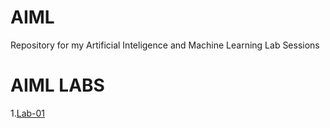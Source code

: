 # AIML
Repository for my Artificial Inteligence and Machine Learning Lab Sessions
# AIML LABS
1.[Lab-01]()
